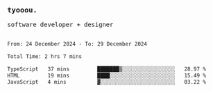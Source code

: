 <samp>
   <h3>tyooou.</h3>
   software developer + designer
   <br/><br/>
  <!--START_SECTION:waka-->

```txt
From: 24 December 2024 - To: 29 December 2024

Total Time: 2 hrs 7 mins

TypeScript   37 mins         ███████▒░░░░░░░░░░░░░░░░░   28.97 %
HTML         19 mins         ████░░░░░░░░░░░░░░░░░░░░░   15.49 %
JavaScript   4 mins          ▓░░░░░░░░░░░░░░░░░░░░░░░░   03.22 %
```

<!--END_SECTION:waka-->
</samp>
